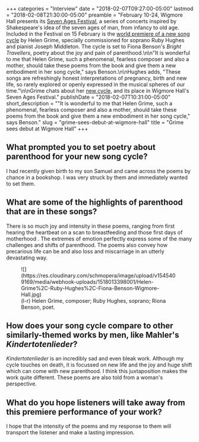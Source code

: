 +++
categories = "Interview"
date = "2018-02-07T09:27:00-05:00"
lastmod = "2018-02-08T21:30:00-05:00"
preamble = "February 10-24, Wigmore Hall presents its [Seven Ages Festival](https://wigmore-hall.org.uk/artistic-series/seven-ages), a series of concerts inspired by Shakespeare's idea of the seven ages of man, from infancy to old age. Included in the Festival on 15 February is the [world premiere of a new song cycle](https://wigmore-hall.org.uk/whats-on/ruby-hughes-joseph-middleton-201802151930) by Helen Grime, specially commissioned for soprano Ruby Hughes and pianist Joseph Middleton. The cycle is set to Fiona Benson's *Bright Travellers*, poetry about the joy and pain of parenthood.\n\n\"It is wonderful to me that Helen Grime, such a phenomenal, fearless composer and also a mother, should take these poems from the book and give them a new embodiment in her song cycle,\" says Benson.\n\nHughes adds, \"These songs are refreshingly honest interpretations of pregnancy, birth and new life, so rarely explored or openly expressed in the musical spheres of our time.\"\n\nGrime chats about her [new cycle](https://wigmore-hall.org.uk/whats-on/ruby-hughes-joseph-middleton-201802151930), and its place in Wigmore Hall's Seven Ages Festival."
publishDate = "2018-02-07T10:31:00-05:00"
short_description = "&quot;It is wonderful to me that Helen Grime, such a phenomenal, fearless composer and also a mother, should take these poems from the book and give them a new embodiment in her song cycle,&quot; says Benson."
slug = "grime-sees-debut-at-wigmore-hall"
title = "Grime sees debut at Wigmore Hall"
+++

## What prompted you to set poetry about parenthood for your new song cycle?
 
I had recently given birth to my son Samuel and came across the poems by chance in a bookshop. I was very struck by them and immediately wanted to set them.
 
## What are some of the highlights of parenthood that are in these songs?
 
There is so much joy and intensity in these poems, ranging from first hearing the heartbeat on a scan to breastfeeding and those first days of motherhood . The extremes of emotion perfectly express some of the many challenges and shifts of parenthood. The poems also convey how precarious life can be and also loss and miscarriage in an utterly devastating way.

<figure data-type="image">
![](https://res.cloudinary.com/schmopera/image/upload/v1545409169/media/webhook-uploads/1518013398001/Helen-Grime%2C-Ruby-Hughes%2C-Fiona-Benson-Wigmore-Hall.jpg)
<figcaption>(l-r) Helen Grime, composer; Ruby Hughes, soprano; Riona Benson, poet.</figcaption>
</figure>

## How does your song cycle compare to other similarly-themed works by men, like Mahler's *Kindertotenlieder*?
 
*Kindertotenlieder* is an incredibly sad and even bleak work. Although my cycle touches on death, it is focussed on new life and the joy and huge shift which can come with new parenthood. I think this juxtaposition makes the work quite different. These poems are also told from a woman's perspective.
 
## What do you hope listeners will take away from this premiere performance of your work?
 
I hope that the intensity of the poems and my response to them will transport the listener and make a lasting impression.
